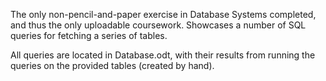 The only non-pencil-and-paper exercise in Database Systems completed, and thus the only uploadable coursework. Showcases a number of SQL queries for fetching a series of tables.

All queries are located in Database.odt, with their results from running the queries on the provided tables (created by hand). 
